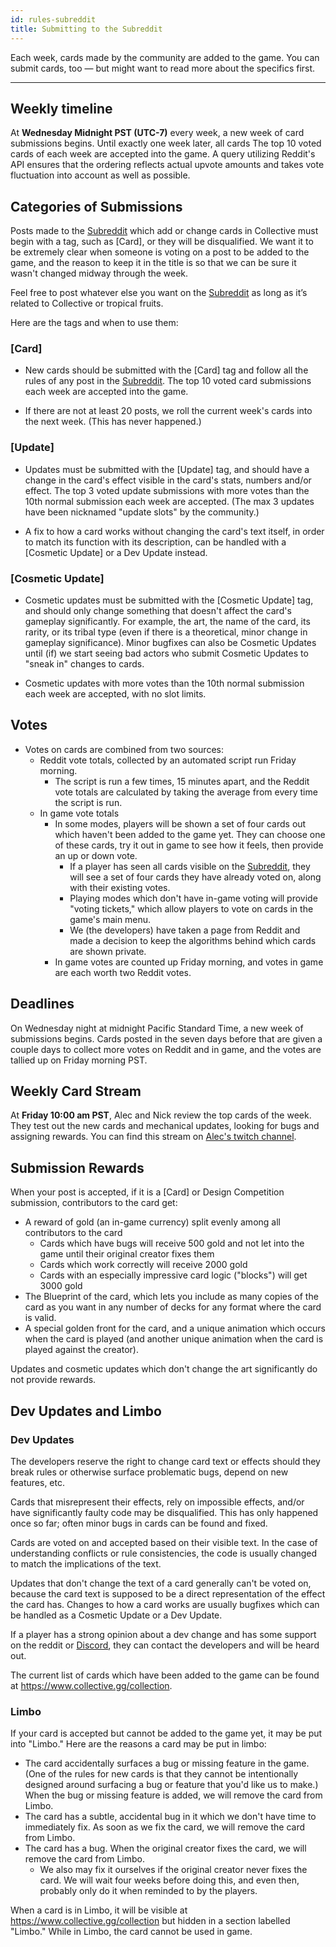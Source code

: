 ```yaml
---
id: rules-subreddit
title: Submitting to the Subreddit
---
```


Each week, cards made by the community are added to the game. You can submit cards, too — but might want to read more about the specifics first.

---

## Weekly timeline

At **Wednesday Midnight PST (UTC-7)** every week, a new week of card submissions begins. Until exactly one week later, all cards The top 10 voted cards of each week are accepted into the game. A query utilizing Reddit's API ensures that the ordering reflects actual upvote amounts and takes vote fluctuation into account as well as possible.

## Categories of Submissions

Posts made to the [Subreddit](https://old.reddit.com/r/collectivecg/) which add or change cards in Collective must begin with a tag, such as [Card], or they will be disqualified. We want it to be extremely clear when someone is voting on a post to be added to the game, and the reason to keep it in the title is so that we can be sure it wasn't changed midway through the week.

Feel free to post whatever else you want on the [Subreddit](https://old.reddit.com/r/collectivecg/) as long as it’s related to Collective or tropical fruits.

Here are the tags and when to use them:

### [Card]

- New cards should be submitted with the [Card] tag and follow all the rules of any post in the [Subreddit](https://old.reddit.com/r/collectivecg/). The top 10 voted card submissions each week are accepted into the game.

- If there are not at least 20 posts, we roll the current week's cards into the next week. (This has never happened.)

### [Update]

- Updates must be submitted with the [Update] tag, and should have a change in the card's effect visible in the card's stats, numbers and/or effect. The top 3 voted update submissions with more votes than the 10th normal submission each week are accepted. (The max 3 updates have been nicknamed "update slots" by the community.)

- A fix to how a card works without changing the card's text itself, in order to match its function with its description, can be handled with a [Cosmetic Update] or a Dev Update instead.

### [Cosmetic Update]

- Cosmetic updates must be submitted with the [Cosmetic Update] tag, and should only change something that doesn't affect the card's gameplay significantly. For example, the art, the name of the card, its rarity, or its tribal type (even if there is a theoretical, minor change in gameplay significance). Minor bugfixes can also be Cosmetic Updates until (if) we start seeing bad actors who submit Cosmetic Updates to "sneak in" changes to cards.

- Cosmetic updates with more votes than the 10th normal submission each week are accepted, with no slot limits.

## Votes

- Votes on cards are combined from two sources:
  - Reddit vote totals, collected by an automated script run Friday morning.
    - The script is run a few times, 15 minutes apart, and the Reddit vote totals are calculated by taking the average from every time the script is run.
  - In game vote totals
    - In some modes, players will be shown a set of four cards out which haven't been added to the game yet. They can choose one of these cards, try it out in game to see how it feels, then provide an up or down vote.
      - If a player has seen all cards visible on the [Subreddit](https://old.reddit.com/r/collectivecg/), they will see a set of four cards they have already voted on, along with their existing votes.
      - Playing modes which don't have in-game voting will provide "voting tickets," which allow players to vote on cards in the game's main menu.
      - We (the developers) have taken a page from Reddit and made a decision to keep the algorithms behind which cards are shown private.
    - In game votes are counted up Friday morning, and votes in game are each worth two Reddit votes.

## Deadlines

On Wednesday night at midnight Pacific Standard Time, a new week of submissions begins. Cards posted in the seven days before that are given a couple days to collect more votes on Reddit and in game, and the votes are tallied up on Friday morning PST.

## Weekly Card Stream

At **Friday 10:00 am PST**, Alec and Nick review the top cards of the week. They test out the new cards and mechanical updates, looking for bugs and assigning rewards. You can find this stream on [Alec's twitch channel](https://www.twitch.tv/aleccollective).

## Submission Rewards

When your post is accepted, if it is a [Card] or Design Competition submission, contributors to the card get:

- A reward of gold (an in-game currency) split evenly among all contributors to the card
  - Cards which have bugs will receive 500 gold and not let into the game until their original creator fixes them
  - Cards which work correctly will receive 2000 gold
  - Cards with an especially impressive card logic ("blocks") will get 3000 gold
- The Blueprint of the card, which lets you include as many copies of the card as you want in any number of decks for any format where the card is valid.
- A special golden front for the card, and a unique animation which occurs when the card is played (and another unique animation when the card is played against the creator).

Updates and cosmetic updates which don't change the art significantly do not provide rewards.

## Dev Updates and Limbo

### Dev Updates

The developers reserve the right to change card text or effects should they break rules or otherwise surface problematic bugs, depend on new features, etc.

Cards that misrepresent their effects, rely on impossible effects, and/or have significantly faulty code may be disqualified. This has only happened once so far; often minor bugs in cards can be found and fixed.

Cards are voted on and accepted based on their visible text. In the case of understanding conflicts or rule consistencies, the code is usually changed to match the implications of the text.

Updates that don't change the text of a card generally can't be voted on, because the card text is supposed to be a direct representation of the effect the card has. Changes to how a card works are usually bugfixes which can be handled as a Cosmetic Update or a Dev Update.

If a player has a strong opinion about a dev change and has some support on the reddit or [Discord](https://discord.gg/C8fTNVt), they can contact the developers and will be heard out.

The current list of cards which have been added to the game can be found at https://www.collective.gg/collection.

### Limbo

If your card is accepted but cannot be added to the game yet, it may be put into "Limbo." Here are the reasons a card may be put in limbo:

- The card accidentally surfaces a bug or missing feature in the game. (One of the rules for new cards is that they cannot be intentionally designed around surfacing a bug or feature that you'd like us to make.) When the bug or missing feature is added, we will remove the card from Limbo.
- The card has a subtle, accidental bug in it which we don't have time to immediately fix. As soon as we fix the card, we will remove the card from Limbo.
- The card has a bug. When the original creator fixes the card, we will remove the card from Limbo.
  - We also may fix it ourselves if the original creator never fixes the card. We will wait four weeks before doing this, and even then, probably only do it when reminded to by the players.

When a card is in Limbo, it will be visible at https://www.collective.gg/collection but hidden in a section labelled "Limbo." While in Limbo, the card cannot be used in game.
